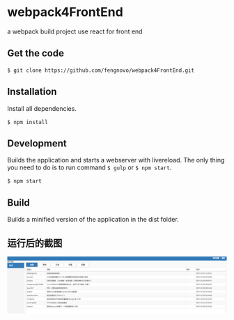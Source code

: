 # webpack4FrontEnd
a webpack build project use react for front end


## Get the code

```
$ git clone https://github.com/fengnovo/webpack4FrontEnd.git
```

## Installation

Install all dependencies. 

```
$ npm install
```


## Development

Builds the application and starts a webserver with livereload. The only thing you need to do is to run command `$ gulp` or `$ npm start`.

```
$ npm start 
```

## Build

Builds a minified version of the application in the dist folder.

  
## 运行后的截图
![运行后的截图](pic/1.png) 


